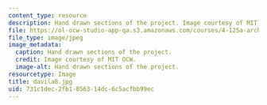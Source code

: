 ```yaml
---
content_type: resource
description: Hand drawn sections of the project. Image courtesy of MIT OCW.
file: https://ol-ocw-studio-app-qa.s3.amazonaws.com/courses/4-125a-architecture-studio-building-in-landscapes-fall-2005/731c1dec2fb1056314dc6c5acfbb99ec_davila8.jpg
file_type: image/jpeg
image_metadata:
  caption: Hand drawn sections of the project.
  credit: Image courtesy of MIT OCW.
  image-alt: Hand drawn sections of the project.
resourcetype: Image
title: davila8.jpg
uid: 731c1dec-2fb1-0563-14dc-6c5acfbb99ec
---
```

